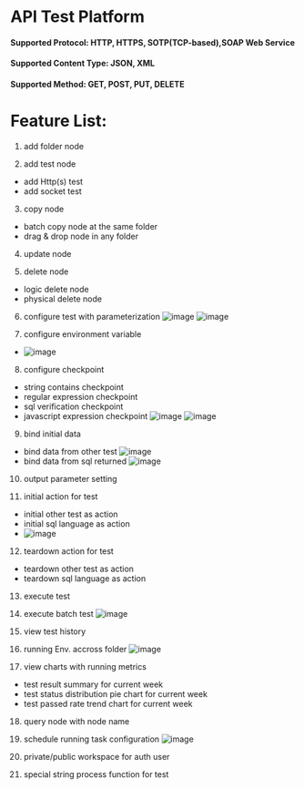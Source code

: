 # API Test Platform

#### Supported Protocol: HTTP, HTTPS, SOTP(TCP-based),SOAP Web Service
#### Supported Content Type: JSON, XML
#### Supported Method: GET, POST, PUT, DELETE 

# Feature List:

1. add folder node

2. add test node
 + add Http(s) test
 + add socket test

3. copy node
 * batch copy node at the same folder
 * drag & drop node in any folder

4. update node

5. delete node
 * logic delete node
 * physical delete node

6. configure test with parameterization
![image](https://github.com/Gnail-nehc/testclient/blob/master/产品截图/配置http测试用例.png)
![image](https://github.com/Gnail-nehc/testclient/blob/master/产品截图/配置socket测试用例.png)

7. configure environment variable
 * ![image](https://github.com/Gnail-nehc/testclient/blob/master/产品截图/设置环境变量.png)


8. configure checkpoint
 * string contains checkpoint
 * regular expression checkpoint
 * sql verification checkpoint
 * javascript expression checkpoint
![image](https://github.com/Gnail-nehc/testclient/blob/master/产品截图/JS表达式验证1.png)
![image](https://github.com/Gnail-nehc/testclient/blob/master/产品截图/JS表达式验证2.png)

9. bind initial data
 * bind data from other test
![image](https://github.com/Gnail-nehc/testclient/blob/master/产品截图/配置前置数据-请求参数绑定外部接口返回.png)
 * bind data from sql returned
![image](https://github.com/Gnail-nehc/testclient/blob/master/产品截图/配置前置数据-请求参数绑定数据库字段值.png)

10. output parameter setting

11. initial action for test
 * initial other test as action
 * initial sql language as action
 * ![image](https://github.com/Gnail-nehc/testclient/blob/master/产品截图/前or后置sql动作设置.png)


12. teardown action for test
 * teardown other test as action
 * teardown sql language as action

13. execute test

14. execute batch test
![image](https://github.com/Gnail-nehc/testclient/blob/master/产品截图/批量执行测试.png)

15. view test history

16. running Env. accross folder
![image](https://github.com/Gnail-nehc/testclient/blob/master/产品截图/测试运行环境.png)

17. view charts with running metrics
 * test result summary for current week
 * test status distribution pie chart for current week
 * test passed rate trend chart for current week

18. query node with node name

19. schedule running task configuration
![image](https://github.com/Gnail-nehc/testclient/blob/master/产品截图/定时运行管理.png)

20. private/public workspace for auth user

21. special string process function for test
